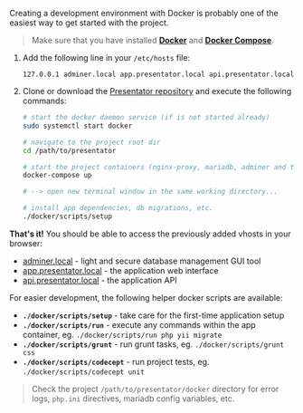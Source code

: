 Creating a development environment with Docker is probably one of the easiest way to get started with the project. 

> Make sure that you have installed **[Docker](https://docs.docker.com/install/)** and **[Docker Compose](https://docs.docker.com/compose/install/)**.

1. Add the following line in your `/etc/hosts` file:

    ```
    127.0.0.1 adminer.local app.presentator.local api.presentator.local
    ```

2. Clone or download the [Presentator repository](https://github.com/ganigeorgiev/presentator) and execute the following commands:

    ```bash
    # start the docker daemon service (if is not started already)
    sudo systemctl start docker
    
    # navigate to the project root dir
    cd /path/to/presentator
    
    # start the project containers (nginx-proxy, mariadb, adminer and the application itself)
    docker-compose up
    
    # --> open new terminal window in the same working directory...
    
    # install app dependencies, db migrations, etc.
    ./docker/scripts/setup
    ```

**That's it!** You should be able to access the previously added vhosts in your browser:

- [adminer.local](http://adminer.local) - light and secure database management GUI tool
- [app.presentator.local](http://app.presentator.local) - the application web interface
- [api.presentator.local](http://api.presentator.local) - the application API

For easier development, the following helper docker scripts are available:

- **`./docker/scripts/setup`** - take care for the first-time application setup
- **`./docker/scripts/run`** - execute any commands within the app container, eg. `./docker/scripts/run php yii migrate`
- **`./docker/scripts/grunt`** - run grunt tasks, eg. `./docker/scripts/grunt css`
- **`./docker/scripts/codecept`** - run project tests, eg. `./docker/scripts/codecept unit`

> Check the project `/path/to/presentator/docker` directory for error logs, `php.ini` directives, mariadb config variables, etc.
